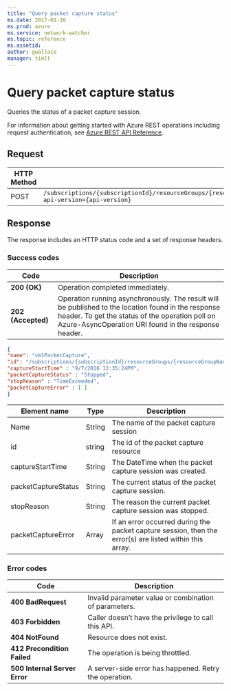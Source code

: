 ```yaml
---
title: "Query packet capture status"
ms.date: 2017-01-30
ms.prod: azure
ms.service: network-watcher
ms.topic: reference
ms.assetid: 
author: gwallace
manager: timlt
---
```


# Query packet capture status

Queries the status of a packet capture session.

For information about getting started with Azure REST operations including request authentication, see [Azure REST API Reference](../../../index.md).

## Request

| HTTP Method | URI|  
| ----------- |----|  
| POST | `/subscriptions/{subscriptionId}/resourceGroups/{resourceGroupName}/providers/Microsoft.Network/networkWatchers/{networkWatcherName}/packetCaptures/{packetCaptureName}/querystatus?api-version={api-version}` |

## Response  

The response includes an HTTP status code and a set of response headers.

### Success codes

| Code | Description |
| ---- | ----------- |
| **200 (OK)** | Operation completed immediately. | 
| **202 (Accepted)** | Operation running asynchronously. The result will be published to the location found in the response header. To get the status of the operation poll on Azure-AsyncOperation URI found in the response header. | 

```json
{ 
"name": "vm1PacketCapture",
"id": "/subscriptions/{subscriptionId}/resourceGroups/{resourceGroupName}/providers/Microsoft.Network/networkWatchers/{networkWatcherName}/packetCaptures/{packetCaptureName}", 
"captureStartTime" : "9/7/2016 12:35:24PM", 
"packetCaptureStatus" : "Stopped", 
"stopReason" : "TimeExceeded", 
"packetCaptureError" : [ ] 
}
```

| Element name | Type | Description |
| ---- | ----------- |-----------|
|Name |String |The name of the packet capture session|
|id |string |The id of the packet capture resource|
|captureStartTime |String |The DateTime when the packet capture session was created.|
|packetCaptureStatus |String |The current status of the packet capture session.|
|stopReason |String |The reason the current packet capture session was stopped.|
|packetCaptureError| Array |If an error occurred during the packet capture session, then the error(s) are listed within this array.|

### Error codes

| Code | Description |
| ---- | ----------- |
| **400 BadRequest** | Invalid parameter value or combination of parameters. | 
| **403 Forbidden** | Caller doesn’t have the privilege to call this API. |
| **404 NotFound** | Resource does not exist. |
| **412 Precondition Failed** | The operation is being throttled. |
| **500 Internal Server Error** |  A server-side error has happened. Retry the operation. |     



 